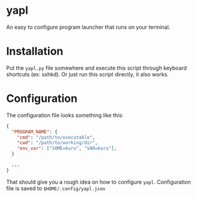 # yapl
An easy to configure program launcher that runs on your terminal.

# Installation
Put the `yapl.py` file somewhere and execute this script through keyboard shortcuts (ex: sxhkd). Or just run this script directly, it also works.

# Configuration
The configuration file looks something like this:

```json
{
  "PROGRAM_NAME": {
    "cmd": "/path/to/executable",
    "cwd": "/path/to/working/dir",
    "env_var": ["SOME=kuru", "VAR=kuru"],
  }

  ...
}
```

That should give you a rough idea on how to configure `yapl`. Configuration file is saved to `$HOME/.config/yapl.json`

